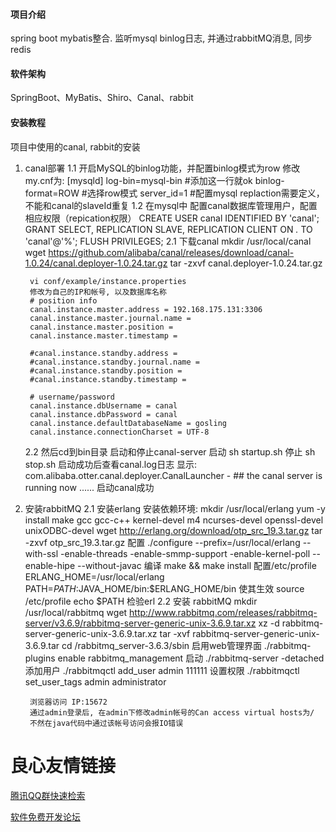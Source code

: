 #### 项目介绍
spring boot mybatis整合. 监听mysql binlog日志, 并通过rabbitMQ消息, 同步redis

#### 软件架构
SpringBoot、MyBatis、Shiro、Canal、rabbit


#### 安装教程

项目中使用的canal, rabbit的安装
1. canal部署
    1.1 开启MySQL的binlog功能，并配置binlog模式为row
        修改my.cnf为:
        [mysqld]
        log-bin=mysql-bin #添加这一行就ok
        binlog-format=ROW #选择row模式
        server_id=1 #配置mysql replaction需要定义，不能和canal的slaveId重复
    1.2 在mysql中 配置canal数据库管理用户，配置相应权限（repication权限）
        CREATE USER canal IDENTIFIED BY 'canal';
        GRANT SELECT, REPLICATION SLAVE, REPLICATION CLIENT ON *.* TO 'canal'@'%';
        FLUSH PRIVILEGES;
    2.1 下载canal
        mkdir /usr/local/canal
        wget https://github.com/alibaba/canal/releases/download/canal-1.0.24/canal.deployer-1.0.24.tar.gz
        tar -zxvf canal.deployer-1.0.24.tar.gz

        vi conf/example/instance.properties
        修改为自己的IP和帐号, 以及数据库名称
        # position info
        canal.instance.master.address = 192.168.175.131:3306
        canal.instance.master.journal.name =
        canal.instance.master.position =
        canal.instance.master.timestamp =

        #canal.instance.standby.address =
        #canal.instance.standby.journal.name =
        #canal.instance.standby.position =
        #canal.instance.standby.timestamp =

        # username/password
        canal.instance.dbUsername = canal
        canal.instance.dbPassword = canal
        canal.instance.defaultDatabaseName = gosling
        canal.instance.connectionCharset = UTF-8
    2.2 然后cd到bin目录  启动和停止canal-server
        启动  sh startup.sh   停止  sh stop.sh
        启动成功后查看canal.log日志
        显示:
            com.alibaba.otter.canal.deployer.CanalLauncher - ## the canal server is running now ......
        启动canal成功

2. 安装rabbitMQ
    2.1 安装erlang
        安装依赖环境:
        mkdir /usr/local/erlang
        yum -y install make gcc gcc-c++ kernel-devel m4 ncurses-devel openssl-devel unixODBC-devel
        wget http://erlang.org/download/otp_src_19.3.tar.gz
        tar -zxvf otp_src_19.3.tar.gz
        配置
        ./configure --prefix=/usr/local/erlang --with-ssl -enable-threads -enable-smmp-support -enable-kernel-poll --enable-hipe --without-javac
        编译
        make && make install
        配置/etc/profile
        ERLANG_HOME=/usr/local/erlang
        PATH=$PATH:$JAVA_HOME/bin:$ERLANG_HOME/bin
        使其生效
        source /etc/profile
        echo $PATH
        检验erl
    2.2 安装 rabbitMQ
        mkdir /usr/local/rabbitmq
        wget http://www.rabbitmq.com/releases/rabbitmq-server/v3.6.9/rabbitmq-server-generic-unix-3.6.9.tar.xz
        xz -d rabbitmq-server-generic-unix-3.6.9.tar.xz
        tar -xvf rabbitmq-server-generic-unix-3.6.9.tar
        cd /rabbitmq_server-3.6.3/sbin
        启用web管理界面
        ./rabbitmq-plugins enable rabbitmq_management
        启动
        ./rabbitmq-server -detached
        添加用户
        ./rabbitmqctl add_user admin 111111
        设置权限
        ./rabbitmqctl set_user_tags admin administrator

        浏览器访问 IP:15672
        通过admin登录后, 在admin下修改admin帐号的Can access virtual hosts为/
        不然在java代码中通过该帐号访问会报IO错误

 # 良心友情链接

[腾讯QQ群快速检索](http://u.720life.cn/s/8cf73f7c)

[软件免费开发论坛](http://u.720life.cn/s/bbb01dc0)